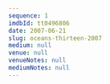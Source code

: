 ```yaml
---
sequence: 1
imdbId: tt0496806
date: 2007-06-21
slug: oceans-thirteen-2007
medium: null
venue: null
venueNotes: null
mediumNotes: null
---
```


